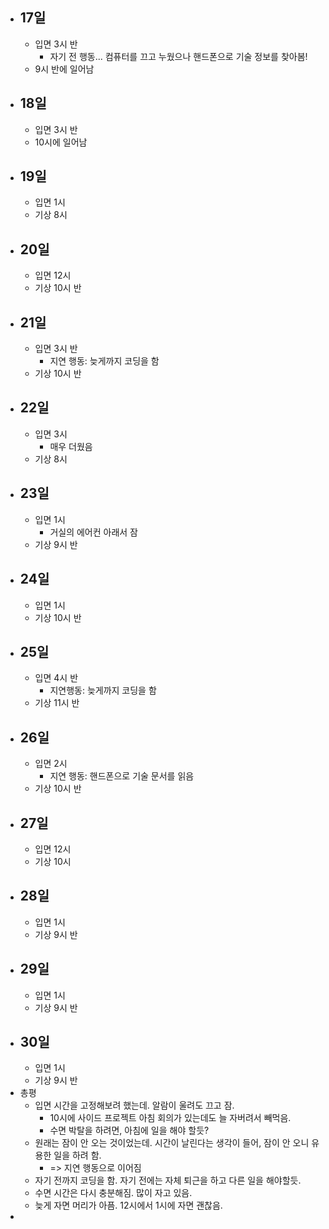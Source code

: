 - ## 17일
	- 입면 3시 반
		- 자기 전 행동... 컴퓨터를 끄고 누웠으나 핸드폰으로 기술 정보를 찾아봄!
	- 9시 반에 일어남
- ## 18일
	- 입면 3시 반
	- 10시에 일어남
- ## 19일
	- 입면 1시
	- 기상 8시
- ## 20일
	- 입면 12시
	- 기상 10시 반
- ## 21일
	- 입면 3시 반
		- 지연 행동: 늦게까지 코딩을 함
	- 기상 10시 반
- ## 22일
	- 입면 3시
		- 매우 더웠음
	- 기상 8시
- ## 23일
	- 입면 1시
		- 거실의 에어컨 아래서 잠
	- 기상 9시 반
- ## 24일
	- 입면 1시
	- 기상 10시 반
- ## 25일
	- 입면 4시 반
		- 지연행동: 늦게까지 코딩을 함
	- 기상 11시 반
- ## 26일
	- 입면 2시
		- 지연 행동: 핸드폰으로 기술 문서를 읽음
	- 기상 10시 반
- ## 27일
	- 입면 12시
	- 기상 10시
- ## 28일
	- 입면 1시
	- 기상 9시 반
- ## 29일
	- 입면 1시
	- 기상 9시 반
- ## 30일
	- 입면 1시
	- 기상 9시 반
- 총평
	- 입면 시간을 고정해보려 했는데. 알람이 울려도 끄고 잠.
		- 10시에 사이드 프로젝트 아침 회의가 있는데도 늘 자버려서 빼먹음.
		- 수면 박탈을 하려면, 아침에 일을 해야 할듯?
	- 원래는 잠이 안 오는 것이었는데. 시간이 날린다는 생각이 들어, 잠이 안 오니 유용한 일을 하려 함.
		- => 지연 행동으로 이어짐
	- 자기 전까지 코딩을 함. 자기 전에는 자체 퇴근을 하고 다른 일을 해야할듯.
	- 수면 시간은 다시 충분해짐. 많이 자고 있음.
	- 늦게 자면 머리가 아픔. 12시에서 1시에 자면 괜찮음.
-